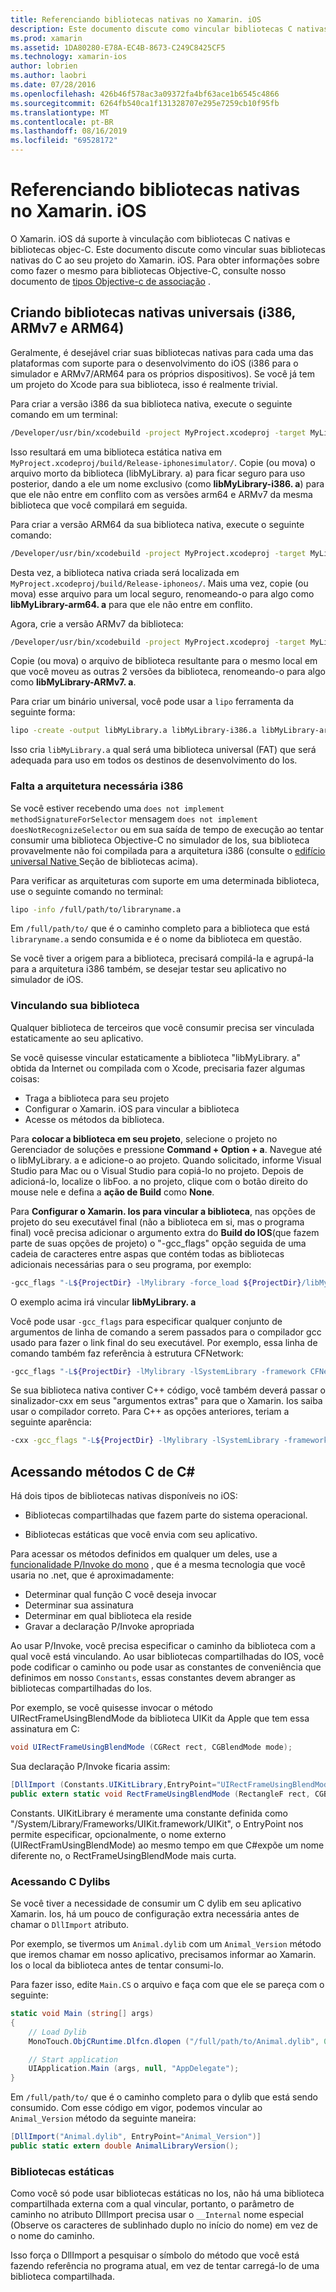 ```yaml
---
title: Referenciando bibliotecas nativas no Xamarin. iOS
description: Este documento discute como vincular bibliotecas C nativas em um aplicativo Xamarin. iOS. Ele descreve como criar bibliotecas nativas universais e acessar métodos C#C do.
ms.prod: xamarin
ms.assetid: 1DA80280-E78A-EC4B-8673-C249C8425CF5
ms.technology: xamarin-ios
author: lobrien
ms.author: laobri
ms.date: 07/28/2016
ms.openlocfilehash: 426b46f578ac3a09372fa4bf63ace1b6545c4866
ms.sourcegitcommit: 6264fb540ca1f131328707e295e7259cb10f95fb
ms.translationtype: MT
ms.contentlocale: pt-BR
ms.lasthandoff: 08/16/2019
ms.locfileid: "69528172"
---
```

# <a name="referencing-native-libraries-in-xamarinios"></a>Referenciando bibliotecas nativas no Xamarin. iOS

O Xamarin. iOS dá suporte à vinculação com bibliotecas C nativas e bibliotecas objec-C. Este documento discute como vincular suas bibliotecas nativas do C ao seu projeto do Xamarin. iOS. Para obter informações sobre como fazer o mesmo para bibliotecas Objective-C, consulte nosso documento de [tipos Objective-c de associação](~/ios/platform/binding-objective-c/index.md) .

<a name="building_native" />

## <a name="building-universal-native-libraries-i386-armv7-and-arm64"></a>Criando bibliotecas nativas universais (i386, ARMv7 e ARM64)

Geralmente, é desejável criar suas bibliotecas nativas para cada uma das plataformas com suporte para o desenvolvimento do iOS (i386 para o simulador e ARMv7/ARM64 para os próprios dispositivos). Se você já tem um projeto do Xcode para sua biblioteca, isso é realmente trivial.

Para criar a versão i386 da sua biblioteca nativa, execute o seguinte comando em um terminal:

```bash
/Developer/usr/bin/xcodebuild -project MyProject.xcodeproj -target MyLibrary -sdk iphonesimulator -arch i386 -configuration Release clean build
```

Isso resultará em uma biblioteca estática nativa em `MyProject.xcodeproj/build/Release-iphonesimulator/`. Copie (ou mova) o arquivo morto da biblioteca (libMyLibrary. a) para ficar seguro para uso posterior, dando a ele um nome exclusivo (como **libMyLibrary-i386. a**) para que ele não entre em conflito com as versões arm64 e ARMv7 da mesma biblioteca que você compilará em seguida.

Para criar a versão ARM64 da sua biblioteca nativa, execute o seguinte comando:

```bash
/Developer/usr/bin/xcodebuild -project MyProject.xcodeproj -target MyLibrary -sdk iphoneos -arch arm64 -configuration Release clean build
```

Desta vez, a biblioteca nativa criada será localizada em `MyProject.xcodeproj/build/Release-iphoneos/`. Mais uma vez, copie (ou mova) esse arquivo para um local seguro, renomeando-o para algo como **libMyLibrary-arm64. a** para que ele não entre em conflito.

Agora, crie a versão ARMv7 da biblioteca:

```bash
/Developer/usr/bin/xcodebuild -project MyProject.xcodeproj -target MyLibrary -sdk iphoneos -arch armv7 -configuration Release clean build
```

Copie (ou mova) o arquivo de biblioteca resultante para o mesmo local em que você moveu as outras 2 versões da biblioteca, renomeando-o para algo como **libMyLibrary-ARMv7. a**.

Para criar um binário universal, você pode usar a `lipo` ferramenta da seguinte forma:

```bash
lipo -create -output libMyLibrary.a libMyLibrary-i386.a libMyLibrary-arm64.a libMyLibrary-armv7.a
```

Isso cria `libMyLibrary.a` qual será uma biblioteca universal (FAT) que será adequada para uso em todos os destinos de desenvolvimento do Ios.


### <a name="missing-required-architecture-i386"></a>Falta a arquitetura necessária i386

Se você estiver recebendo uma `does not implement methodSignatureForSelector` mensagem `does not implement doesNotRecognizeSelector` ou em sua saída de tempo de execução ao tentar consumir uma biblioteca Objective-C no simulador de Ios, sua biblioteca provavelmente não foi compilada para a arquitetura i386 (consulte o [edifício universal Native ](#building_native)Seção de bibliotecas acima).

Para verificar as arquiteturas com suporte em uma determinada biblioteca, use o seguinte comando no terminal:

```bash
lipo -info /full/path/to/libraryname.a
```

Em `/full/path/to/` que é o caminho completo para a biblioteca que está `libraryname.a` sendo consumida e é o nome da biblioteca em questão.

Se você tiver a origem para a biblioteca, precisará compilá-la e agrupá-la para a arquitetura i386 também, se desejar testar seu aplicativo no simulador de iOS.

### <a name="linking-your-library"></a>Vinculando sua biblioteca

Qualquer biblioteca de terceiros que você consumir precisa ser vinculada estaticamente ao seu aplicativo. 

Se você quisesse vincular estaticamente a biblioteca "libMyLibrary. a" obtida da Internet ou compilada com o Xcode, precisaria fazer algumas coisas:

- Traga a biblioteca para seu projeto
- Configurar o Xamarin. iOS para vincular a biblioteca
- Acesse os métodos da biblioteca.


Para **colocar a biblioteca em seu projeto**, selecione o projeto no Gerenciador de soluções e pressione **Command + Option + a**. Navegue até o libMyLibrary. a e adicione-o ao projeto. Quando solicitado, informe Visual Studio para Mac ou o Visual Studio para copiá-lo no projeto. Depois de adicioná-lo, localize o libFoo. a no projeto, clique com o botão direito do mouse nele e defina a **ação de Build** como **None**.

Para **Configurar o Xamarin. Ios para vincular a biblioteca**, nas opções de projeto do seu executável final (não a biblioteca em si, mas o programa final) você precisa adicionar o argumento extra do **Build do IOS**(que fazem parte de suas opções de projeto) o "-gcc_flags" opção seguida de uma cadeia de caracteres entre aspas que contém todas as bibliotecas adicionais necessárias para o seu programa, por exemplo:

```bash
-gcc_flags "-L${ProjectDir} -lMylibrary -force_load ${ProjectDir}/libMyLibrary.a"
```

O exemplo acima irá vincular **libMyLibrary. a**

Você pode usar `-gcc_flags` para especificar qualquer conjunto de argumentos de linha de comando a serem passados para o compilador gcc usado para fazer o link final do seu executável. Por exemplo, essa linha de comando também faz referência à estrutura CFNetwork:

```bash
-gcc_flags "-L${ProjectDir} -lMylibrary -lSystemLibrary -framework CFNetwork -force_load ${ProjectDir}/libMyLibrary.a"
```

Se sua biblioteca nativa contiver C++ código, você também deverá passar o sinalizador-cxx em seus "argumentos extras" para que o Xamarin. Ios saiba usar o compilador correto. Para C++ as opções anteriores, teriam a seguinte aparência:

```bash
-cxx -gcc_flags "-L${ProjectDir} -lMylibrary -lSystemLibrary -framework CFNetwork -force_load ${ProjectDir}/libMyLibrary.a"
```

<a name="Accessing_C_Methods_from_C#" />

## <a name="accessing-c-methods-from-c35"></a>Acessando métodos C de C&#35;

Há dois tipos de bibliotecas nativas disponíveis no iOS:

- Bibliotecas compartilhadas que fazem parte do sistema operacional.

- Bibliotecas estáticas que você envia com seu aplicativo.


Para acessar os métodos definidos em qualquer um deles, use a [funcionalidade P/Invoke do mono](https://www.mono-project.com/docs/advanced/pinvoke/) , que é a mesma tecnologia que você usaria no .net, que é aproximadamente:

- Determinar qual função C você deseja invocar
- Determinar sua assinatura
- Determinar em qual biblioteca ela reside
- Gravar a declaração P/Invoke apropriada

Ao usar P/Invoke, você precisa especificar o caminho da biblioteca com a qual você está vinculando. Ao usar bibliotecas compartilhadas do IOS, você pode codificar o caminho ou pode usar as constantes de conveniência que definimos em nosso `Constants`, essas constantes devem abranger as bibliotecas compartilhadas do Ios.

Por exemplo, se você quisesse invocar o método UIRectFrameUsingBlendMode da biblioteca UIKit da Apple que tem essa assinatura em C:

```csharp
void UIRectFrameUsingBlendMode (CGRect rect, CGBlendMode mode);
```

Sua declaração P/Invoke ficaria assim:

```csharp
[DllImport (Constants.UIKitLibrary,EntryPoint="UIRectFrameUsingBlendMode")]
public extern static void RectFrameUsingBlendMode (RectangleF rect, CGBlendMode blendMode);
```

Constants. UIKitLibrary é meramente uma constante definida como "/System/Library/Frameworks/UIKit.framework/UIKit", o EntryPoint nos permite especificar, opcionalmente, o nome externo (UIRectFramUsingBlendMode) ao mesmo tempo em que C#expõe um nome diferente no, o RectFrameUsingBlendMode mais curta.

<a name="Accessing_C_Dylibs" />

### <a name="accessing-c-dylibs"></a>Acessando C Dylibs

Se você tiver a necessidade de consumir um C dylib em seu aplicativo Xamarin. Ios, há um pouco de configuração extra necessária antes de chamar o `DllImport` atributo.

Por exemplo, se tivermos um `Animal.dylib` com um `Animal_Version` método que iremos chamar em nosso aplicativo, precisamos informar ao Xamarin. Ios o local da biblioteca antes de tentar consumi-lo.

Para fazer isso, edite `Main.CS` o arquivo e faça com que ele se pareça com o seguinte:

```csharp
static void Main (string[] args)
{
    // Load Dylib
    MonoTouch.ObjCRuntime.Dlfcn.dlopen ("/full/path/to/Animal.dylib", 0);

    // Start application
    UIApplication.Main (args, null, "AppDelegate");
}
```

Em `/full/path/to/` que é o caminho completo para o dylib que está sendo consumido. Com esse código em vigor, podemos vincular ao `Animal_Version` método da seguinte maneira:

```csharp
[DllImport("Animal.dylib", EntryPoint="Animal_Version")]
public static extern double AnimalLibraryVersion();
```

<a name="Static_Libraries" />

### <a name="static-libraries"></a>Bibliotecas estáticas

Como você só pode usar bibliotecas estáticas no Ios, não há uma biblioteca compartilhada externa com a qual vincular, portanto, o parâmetro de caminho no atributo DllImport precisa usar o `__Internal` nome especial (Observe os caracteres de sublinhado duplo no início do nome) em vez de o nome do caminho.

Isso força o DllImport a pesquisar o símbolo do método que você está fazendo referência no programa atual, em vez de tentar carregá-lo de uma biblioteca compartilhada.

